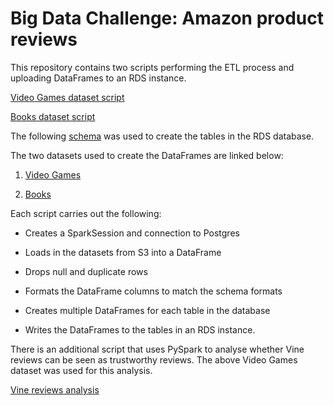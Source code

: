 # Big Data Challenge: Amazon product reviews

This repository contains two scripts performing the ETL process and uploading DataFrames to an RDS instance.

[Video Games dataset script](level-1/amazon_reviews_videogames.ipynb)

[Books dataset script](level-1/amazon_reviews_books.ipynb)

The following [schema](level-1/schema.sql) was used to create the tables in the RDS database. 

The two datasets used to create the DataFrames are linked below:

 1. [Video Games](https://s3.amazonaws.com/amazon-reviews-pds/tsv/amazon_reviews_us_Video_Games_v1_00.tsv.gz)

 2. [Books](https://s3.amazonaws.com/amazon-reviews-pds/tsv/amazon_reviews_us_Books_v1_02.tsv.gz)

Each script carries out the following:

 * Creates a SparkSession and connection to Postgres

 * Loads in the datasets from S3 into a DataFrame

 * Drops null and duplicate rows

 * Formats the DataFrame columns to match the schema formats

 * Creates multiple DataFrames for each table in the database

 * Writes the DataFrames to the tables in an RDS instance.

There is an additional script that uses PySpark to analyse whether Vine reviews can be seen as trustworthy reviews. The above Video Games dataset was used for this analysis. 

[Vine reviews analysis](level-2/vine_reviews_analysis.ipynb)
